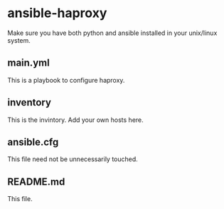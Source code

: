 # ansible-haproxy

Make sure you have both python and ansible installed in your unix/linux system.

main.yml
--------
This is a playbook to configure haproxy.

inventory
---------
This is the invintory. Add your own hosts here.

ansible.cfg
-----------
This file need not be unnecessarily touched.

README.md
---------
This file.
